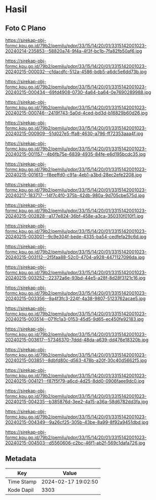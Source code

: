 # Hasil

## Foto C Plano

https://sirekap-obj-formc.kpu.go.id/79b2/pemilu/pdpr/33/15/14/20/01/3315142001023-20240214-235853--58820a74-9f4a-4f3f-bc1b-7fa82fb50af6.jpg

https://sirekap-obj-formc.kpu.go.id/79b2/pemilu/pdpr/33/15/14/20/01/3315142001023-20240215-000032--cfdacdfc-512a-4586-bdb5-a6dc5e6dd73b.jpg

https://sirekap-obj-formc.kpu.go.id/79b2/pemilu/pdpr/33/15/14/20/01/3315142001023-20240215-000434--69fd4908-0730-4a64-ba64-0e7690289988.jpg

https://sirekap-obj-formc.kpu.go.id/79b2/pemilu/pdpr/33/15/14/20/01/3315142001023-20240215-000746--2419f743-5a0d-4ced-bd3d-b16829b60d26.jpg

https://sirekap-obj-formc.kpu.go.id/79b2/pemilu/pdpr/33/15/14/20/01/3315142001023-20240215-000909--51d027e5-ffa8-4630-a796-ff72353aaa4f.jpg

https://sirekap-obj-formc.kpu.go.id/79b2/pemilu/pdpr/33/15/14/20/01/3315142001023-20240215-001157--4b6fb75e-6839-4935-84fe-e6d195bcdc35.jpg

https://sirekap-obj-formc.kpu.go.id/79b2/pemilu/pdpr/33/15/14/20/01/3315142001023-20240215-001613--f8eeffd0-c91a-4eb1-a3bd-28ec2efe2208.jpg

https://sirekap-obj-formc.kpu.go.id/79b2/pemilu/pdpr/33/15/14/20/01/3315142001023-20240217-183717--14f7c4f0-375b-42db-980a-9d705cbe575d.jpg

https://sirekap-obj-formc.kpu.go.id/79b2/pemilu/pdpr/33/15/14/20/01/3315142001023-20240215-002828--a177e824-36bf-458e-a3ca-350310f010f1.jpg

https://sirekap-obj-formc.kpu.go.id/79b2/pemilu/pdpr/33/15/14/20/01/3315142001023-20240215-003001--9c9e304f-bede-4335-ba54-cedfefa29c6d.jpg

https://sirekap-obj-formc.kpu.go.id/79b2/pemilu/pdpr/33/15/14/20/01/3315142001023-20240215-003112--2f5faa88-52c0-4704-a928-4471127096da.jpg

https://sirekap-obj-formc.kpu.go.id/79b2/pemilu/pdpr/33/15/14/20/01/3315142001023-20240215-003252--22372a6e-93bd-44e5-a28f-8d28f3121c16.jpg

https://sirekap-obj-formc.kpu.go.id/79b2/pemilu/pdpr/33/15/14/20/01/3315142001023-20240215-003356--9a4f3fc3-224f-4a38-9807-5123762acae5.jpg

https://sirekap-obj-formc.kpu.go.id/79b2/pemilu/pdpr/33/15/14/20/01/3315142001023-20240215-003514--071fc1a3-0153-45d5-9d65-ec450fe92183.jpg

https://sirekap-obj-formc.kpu.go.id/79b2/pemilu/pdpr/33/15/14/20/01/3315142001023-20240215-003617--57346370-7ddd-48da-a639-dd476e18320b.jpg

https://sirekap-obj-formc.kpu.go.id/79b2/pemilu/pdpr/33/15/14/20/01/3315142001023-20240215-003851--8dbfd80c-d563-478b-a20f-30c40d5662f5.jpg

https://sirekap-obj-formc.kpu.go.id/79b2/pemilu/pdpr/33/15/14/20/01/3315142001023-20240215-004121--f87f5f79-a6cd-4d25-8dd0-0906faee9dc0.jpg

https://sirekap-obj-formc.kpu.go.id/79b2/pemilu/pdpr/33/15/14/20/01/3315142001023-20240215-004235--b385876d-3ee2-4a15-a36a-58d6782dd3fa.jpg

https://sirekap-obj-formc.kpu.go.id/79b2/pemilu/pdpr/33/15/14/20/01/3315142001023-20240215-004349--9a26cf25-305b-43be-8a99-8f92a9451dbd.jpg

https://sirekap-obj-formc.kpu.go.id/79b2/pemilu/pdpr/33/15/14/20/01/3315142001023-20240215-004503--d5560606-c2bc-46f1-ab2f-569c1dafa726.jpg


## Metadata

| Key        | Value               |
| ---------- | ------------------- |
| Time Stamp | 2024-02-17 19:02:50 |
| Kode Dapil | 3303                |



